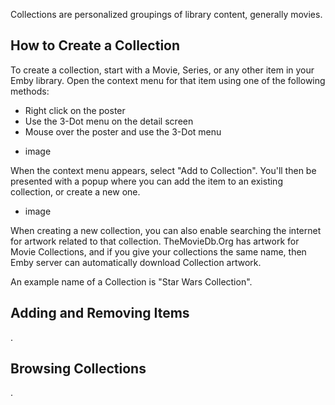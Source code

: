 Collections are personalized groupings of library content, generally movies. 

## How to Create a Collection

To create a collection, start with a Movie, Series, or any other item in your Emby library. Open the context menu for that item using one of the following methods:

* Right click on the poster
* Use the 3-Dot menu on the detail screen
* Mouse over the poster and use the 3-Dot menu

- image

When the context menu appears, select "Add to Collection". You'll then be presented with a popup where you can add the item to an existing collection, or create a new one.

- image

When creating a new collection, you can also enable searching the internet for artwork related to that collection. TheMovieDb.Org has artwork for Movie Collections, and if you give your collections the same name, then Emby server can automatically download Collection artwork.

An example name of a Collection is "Star Wars Collection".

## Adding and Removing Items

.

## Browsing Collections

.